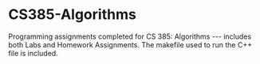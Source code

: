 # CS385-Algorithms
Programming assignments completed for CS 385: Algorithms --- includes both Labs and Homework Assignments. The makefile used to run the C++ file is included.
